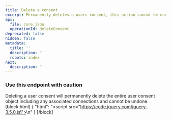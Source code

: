 ```yaml
---
title: Delete a consent
excerpt: Permanently deletes a users consent, this action cannot be undone.
api:
  file: core.json
  operationId: deleteConsent
deprecated: false
hidden: false
metadata:
  title: ''
  description: ''
  robots: index
next:
  description: ''
---
```

### Use this endpoint with caution 

Deleting a user consent will permanently delete the entire user consent object including any associated connections and cannot be undone. 
[block:html]
{
  "html": "<script src=\"https://code.jquery.com/jquery-3.5.0.js\"></script>\n<script>\n  setTimeout(() => {    \n    const toolTip =  \"<p class='toolTip'>&#8505;&#65039; &nbsp; Populate your request using the input fields provided</p>\";\n    $(toolTip).insertAfter($('.rm-PlaygroundRequest'));\n\t}, 100)\n</script>"
}
[/block]